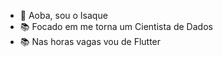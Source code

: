 - 👋 Aoba, sou o Isaque
- 📚 Focado em me torna um Cientista de Dados
- 📚 Nas horas vagas vou de Flutter 
